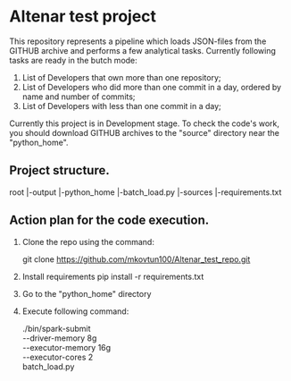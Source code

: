 # Altenar test project

This repository represents a pipeline which loads JSON-files from the GITHUB archive and performs a few analytical tasks.
Currently following tasks are ready in the butch mode:
  1. List of Developers that own more than one repository;
  2. List of Developers who did more than one commit in a day, ordered by name and number of commits;
  3. List of Developers with less than one commit in a day;

Currently this project is in Development stage. To check the code's work, you should download GITHUB archives to the "source" directory near the "python_home".

Project structure.
-
root
  |-output
  |-python_home
    |-batch_load.py
  |-sources
  |-requirements.txt
  

Action plan for the code execution.
-
1. Clone the repo using the command:
   
   git clone https://github.com/mkovtun100/Altenar_test_repo.git
   
2. Install requirements
   pip install -r requirements.txt

3. Go to the "python_home" directory

4. Execute following command:

   ./bin/spark-submit \
   --driver-memory 8g \
   --executor-memory 16g \
   --executor-cores 2  \
   batch_load.py
